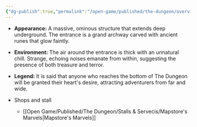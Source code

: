 ```yaml
---
{"dg-publish":true,"permalink":"/open-game/published/the-dungeon/overview/"}
---
```


- **Appearance:** A massive, ominous structure that extends deep underground. The entrance is a grand archway carved with ancient runes that glow faintly.
- **Environment:** The air around the entrance is thick with an unnatural chill. Strange, echoing noises emanate from within, suggesting the presence of both treasure and terror.
- **Legend:** It is said that anyone who reaches the bottom of The Dungeon will be granted their heart's desire, attracting adventurers from far and wide.

- Shops and stall
	- [[Open Game/Published/The Dungeon/Stalls & Servecis/Mapstore's Marvels\|Mapstore's Marvels]]